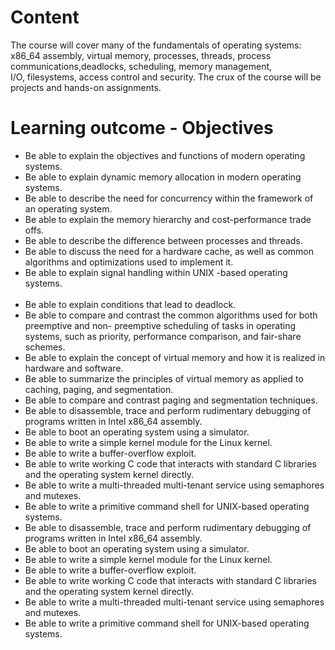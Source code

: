 # Content
The course will cover many of the fundamentals of operating systems: <br>
x86_64 assembly, virtual memory, processes, threads, process communications,deadlocks, scheduling, memory management, 
<br> I/O, filesystems, access control and security. The crux of the course will be projects and hands-on assignments.

# Learning outcome - Objectives
- Be able to explain the objectives and functions of modern operating systems.
- Be able to explain dynamic memory allocation in modern operating systems.
- Be able to describe the need for concurrency within the framework of an operating system.
- Be able to explain the memory hierarchy and cost-performance trade offs.
- Be able to describe the difference between processes and threads.
- Be able to discuss the need for a hardware cache, as well as common algorithms and optimizations used to implement it.
- Be able to explain signal handling within UNIX -based operating systems. <br><br>
- Be able to explain conditions that lead to deadlock.
- Be able to compare and contrast the common algorithms used for both preemptive and non- preemptive scheduling of tasks in operating systems, such as priority, performance comparison, and fair-share schemes.
- Be able to explain the concept of virtual memory and how it is realized in hardware and software.
- Be able to summarize the principles of virtual memory as applied to caching, paging, and segmentation.
- Be able to compare and contrast paging and segmentation techniques.
- Be able to disassemble, trace and perform rudimentary debugging of programs written in Intel x86_64 assembly.
- Be able to boot an operating system using a simulator.
- Be able to write a simple kernel module for the Linux kernel.
- Be able to write a buffer-overflow exploit.
- Be able to write working C code that interacts with standard C libraries and the operating system kernel directly.
- Be able to write a multi-threaded multi-tenant service using semaphores and mutexes.
- Be able to write a primitive command shell for UNIX-based operating systems.
- Be able to disassemble, trace and perform rudimentary debugging of programs written in Intel x86_64 assembly.
- Be able to boot an operating system using a simulator.
- Be able to write a simple kernel module for the Linux kernel.
- Be able to write a buffer-overflow exploit.
- Be able to write working C code that interacts with standard C libraries and the operating system kernel directly.
- Be able to write a multi-threaded multi-tenant service using semaphores and mutexes.
- Be able to write a primitive command shell for UNIX-based operating systems.

